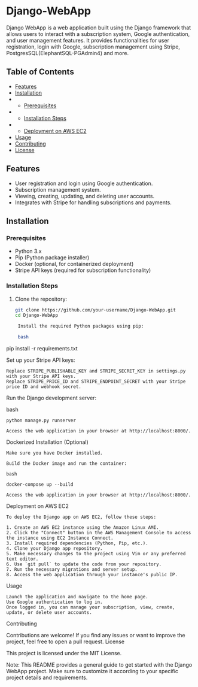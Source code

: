 # Django-WebApp
Django WebApp is a web application built using the Django framework that allows users to interact with a subscription system, Google authentication, and user management features. It provides functionalities for user registration, login with Google, subscription management using Stripe, PostgresSQL(ElephantSQL-PGAdmin4) and more.

## Table of Contents

- [Features](#features)
- [Installation](#installation)
- - [Prerequisites](#prerequisites)
- - [Installation Steps](#installation-steps)
- - [Deployment on AWS EC2](#deployment-on-aws-ec2)  
- [Usage](#usage)
- [Contributing](#contributing)
- [License](#license)

## Features

- User registration and login using Google authentication.
- Subscription management system.
- Viewing, creating, updating, and deleting user accounts.
- Integrates with Stripe for handling subscriptions and payments.

## Installation

### Prerequisites

- Python 3.x
- Pip (Python package installer)
- Docker (optional, for containerized deployment)
- Stripe API keys (required for subscription functionality)

### Installation Steps

1. Clone the repository:
   ```bash
   git clone https://github.com/your-username/Django-WebApp.git
   cd Django-WebApp

    Install the required Python packages using pip:

    bash

pip install -r requirements.txt

Set up your Stripe API keys:

    Replace STRIPE_PUBLISHABLE_KEY and STRIPE_SECRET_KEY in settings.py with your Stripe API keys.
    Replace STRIPE_PRICE_ID and STRIPE_ENDPOINT_SECRET with your Stripe price ID and webhook secret.

Run the Django development server:

bash

    python manage.py runserver

    Access the web application in your browser at http://localhost:8000/.

Dockerized Installation (Optional)

    Make sure you have Docker installed.

    Build the Docker image and run the container:

    bash

    docker-compose up --build

    Access the web application in your browser at http://localhost:8000/.

Deployment on AWS EC2 

    To deploy the Django app on AWS EC2, follow these steps:

    1. Create an AWS EC2 instance using the Amazon Linux AMI.
    2. Click the "Connect" button in the AWS Management Console to access the instance using EC2 Instance Connect.
    3. Install required dependencies (Python, Pip, etc.).
    4. Clone your Django app repository.
    5. Make necessary changes to the project using Vim or any preferred text editor.
    6. Use `git pull` to update the code from your repository.
    7. Run the necessary migrations and server setup.
    8. Access the web application through your instance's public IP.

Usage

    Launch the application and navigate to the home page.
    Use Google authentication to log in.
    Once logged in, you can manage your subscription, view, create, update, or delete user accounts.

Contributing

Contributions are welcome! If you find any issues or want to improve the project, feel free to open a pull request.
License

This project is licensed under the MIT License.

Note: This README provides a general guide to get started with the Django WebApp project. Make sure to customize it according to your specific project details and requirements.
